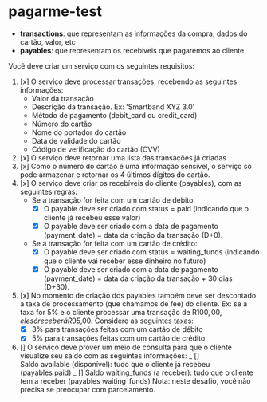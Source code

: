 # pagarme-test

- **transactions**: que representam as informações da compra, dados do cartão, valor, etc
- **payables**: que representam os recebíveis que pagaremos ao cliente

Você deve criar um serviço com os seguintes requisitos:

1. [x] O serviço deve processar transações, recebendo as seguintes informações:
   - Valor da transação
   - Descrição da transação. Ex: 'Smartband XYZ 3.0'
   - Método de pagamento (debit_card ou credit_card)
   - Número do cartão
   - Nome do portador do cartão
   - Data de validade do cartão
   - Código de verificação do cartão (CVV)
2. [x] O serviço deve retornar uma lista das transações já criadas
3. [x] Como o número do cartão é uma informação sensível, o serviço só pode armazenar e retornar os 4 últimos dígitos do cartão.
4. [x] O serviço deve criar os recebíveis do cliente (payables), com as seguintes regras:
   - Se a transação for feita com um cartão de débito:
     - [x] O payable deve ser criado com status = paid (indicando que o cliente já recebeu esse valor)
     - [x] O payable deve ser criado com a data de pagamento (payment_date) = data da criação da transação (D+0).
   - Se a transação for feita com um cartão de crédito:
     - [x] O payable deve ser criado com status = waiting_funds (indicando que o cliente vai receber esse dinheiro no futuro)
     - [x] O payable deve ser criado com a data de pagamento (payment_date) = data da criação da transação + 30 dias (D+30).
5. [x] No momento de criação dos payables também deve ser descontado a taxa de processamento (que chamamos de fee) do cliente. Ex: se a taxa for 5% e o cliente processar uma transação de R$100,00, ele só receberá R$95,00. Considere as seguintes taxas:
   - [x] 3% para transações feitas com um cartão de débito
   - [x] 5% para transações feitas com um cartão de crédito
6. [] O serviço deve prover um meio de consulta para que o cliente visualize seu saldo com as seguintes informações:
   _ [] Saldo available (disponível): tudo que o cliente já recebeu (payables paid)
   _ [] Saldo waiting_funds (a receber): tudo que o cliente tem a receber (payables waiting_funds)
   Nota: neste desafio, você não precisa se preocupar com parcelamento.
